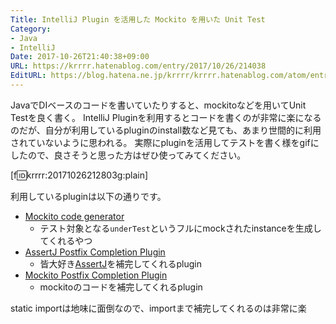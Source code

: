 ```yaml
---
Title: IntelliJ Plugin を活用した Mockito を用いた Unit Test
Category:
- Java
- IntelliJ
Date: 2017-10-26T21:40:38+09:00
URL: https://krrrr.hatenablog.com/entry/2017/10/26/214038
EditURL: https://blog.hatena.ne.jp/krrrr/krrrr.hatenablog.com/atom/entry/8599973812311554540
---
```


JavaでDIベースのコードを書いていたりすると、mockitoなどを用いてUnit Testを良く書く。
IntelliJ Pluginを利用するとコードを書くのが非常に楽になるのだが、自分が利用しているpluginのinstall数など見ても、あまり世間的に利用されていないように思われる。
実際にpluginを活用してテストを書く様をgifにしたので、良さそうと思った方はぜひ使ってみてください。

[f:id:krrrr:20171026212803g:plain]

利用しているpluginは以下の通りです。

- [Mockito code generator](https://plugins.jetbrains.com/plugin/7901-mockito-code-generator)
  - テスト対象となる`underTest`というフルにmockされたinstanceを生成してくれるやつ
- [AssertJ Postfix Completion Plugin](https://plugins.jetbrains.com/plugin/8093-assertj-postfix-completion-plugin)
  - 皆大好き[AssertJ](http://joel-costigliola.github.io/assertj/)を補完してくれるplugin
- [Mockito Postfix Completion Plugin](https://plugins.jetbrains.com/plugin/8150-mockito-postfix-completion-plugin)
  - mockitoのコードを補完してくれるplugin

static importは地味に面倒なので、importまで補完してくれるのは非常に楽
